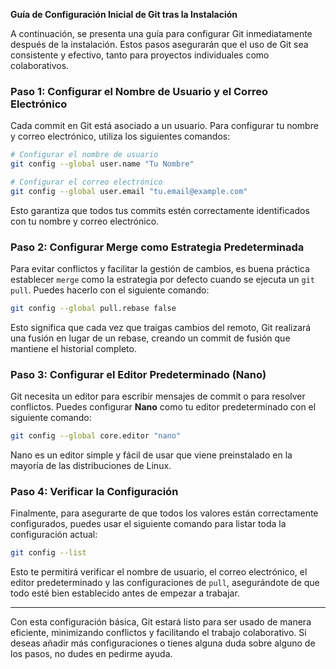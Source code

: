 **Guía de Configuración Inicial de Git tras la Instalación**

A continuación, se presenta una guía para configurar Git inmediatamente después de la instalación. Estos pasos asegurarán que el uso de Git sea consistente y efectivo, tanto para proyectos individuales como colaborativos.

### Paso 1: Configurar el Nombre de Usuario y el Correo Electrónico

Cada commit en Git está asociado a un usuario. Para configurar tu nombre y correo electrónico, utiliza los siguientes comandos:

```bash
# Configurar el nombre de usuario
git config --global user.name "Tu Nombre"

# Configurar el correo electrónico
git config --global user.email "tu.email@example.com"
```

Esto garantiza que todos tus commits estén correctamente identificados con tu nombre y correo electrónico.

### Paso 2: Configurar Merge como Estrategia Predeterminada

Para evitar conflictos y facilitar la gestión de cambios, es buena práctica establecer `merge` como la estrategia por defecto cuando se ejecuta un `git pull`. Puedes hacerlo con el siguiente comando:

```bash
git config --global pull.rebase false
```

Esto significa que cada vez que traigas cambios del remoto, Git realizará una fusión en lugar de un rebase, creando un commit de fusión que mantiene el historial completo.

### Paso 3: Configurar el Editor Predeterminado (Nano)

Git necesita un editor para escribir mensajes de commit o para resolver conflictos. Puedes configurar **Nano** como tu editor predeterminado con el siguiente comando:

```bash
git config --global core.editor "nano"
```

Nano es un editor simple y fácil de usar que viene preinstalado en la mayoría de las distribuciones de Linux.

### Paso 4: Verificar la Configuración

Finalmente, para asegurarte de que todos los valores están correctamente configurados, puedes usar el siguiente comando para listar toda la configuración actual:

```bash
git config --list
```

Esto te permitirá verificar el nombre de usuario, el correo electrónico, el editor predeterminado y las configuraciones de `pull`, asegurándote de que todo esté bien establecido antes de empezar a trabajar.

---

Con esta configuración básica, Git estará listo para ser usado de manera eficiente, minimizando conflictos y facilitando el trabajo colaborativo. Si deseas añadir más configuraciones o tienes alguna duda sobre alguno de los pasos, no dudes en pedirme ayuda.

